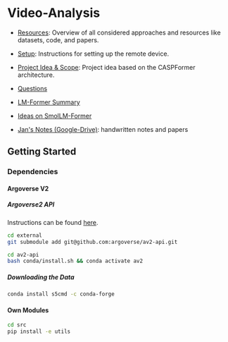 # Video-Analysis

- [Resources](/RESOURCES.md): Overview of all considered approaches and resources like datasets, code, and papers.
- [Setup](/SETUP.md): Instructions for setting up the remote device.
- [Project Idea & Scope](/IDEAD.md): Project idea based on the CASPFormer architecture.
- [Questions](/QUESTIONS.md)

- [LM-Former Summary](/lm-former.md)
- [Ideas on SmolLM-Former](literature/smol-lm-former.md)

- [Jan's Notes (Google-Drive)](https://drive.google.com/drive/folders/1pCqvKy3jx0FrvmH9EIDcMBJo3a7-Q1kw?usp=share_link): handwritten notes and papers

## Getting Started

### Dependencies

<!-- #### nuScenes-devkit

```bash
conda create -n nuscenes python=3.9
conda activate nuscenes

# Tested on python<=3.7
pip install nuscenes-devkit
``` -->
#### Argoverse V2

##### Argoverse2 API

Instructions can be found [here](https://argoverse.github.io/user-guide/getting_started.html).

```bash
cd external
git submodule add git@github.com:argoverse/av2-api.git

cd av2-api
bash conda/install.sh && conda activate av2
```

##### Downloading the Data

```bash
conda install s5cmd -c conda-forge
```

#### Own Modules

```bash
cd src
pip install -e utils
```
